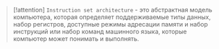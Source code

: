 
> [!attention] 
> `Instruction set architecture` - это абстрактная модель компьютера, которая определяет поддерживаемые типы данных, набор регистров, доступные режимы адресации памяти и набор инструкций или набор команд машинного языка, которые компьютер может понимать и выполнять.
